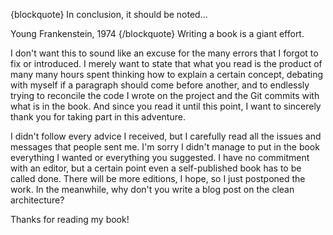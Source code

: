 {blockquote}
In conclusion, it should be noted...

Young Frankenstein, 1974
{/blockquote}
Writing a book is a giant effort.

I don't want this to sound like an excuse for the many errors that I forgot to fix or introduced. I merely want to state that what you read is the product of many many hours spent thinking how to explain a certain concept, debating with myself if a paragraph should come before another, and to endlessly trying to reconcile the code I wrote on the project and the Git commits with what is in the book. And since you read it until this point, I want to sincerely thank you for taking part in this adventure.

I didn't follow every advice I received, but I carefully read all the issues and messages that people sent me. I'm sorry I didn't manage to put in the book everything I wanted or everything you suggested. I have no commitment with an editor, but a certain point even a self-published book has to be called done. There will be more editions, I hope, so I just postponed the work. In the meanwhile, why don't you write a blog post on the clean architecture?

Thanks for reading my book!
